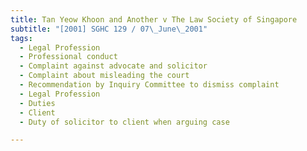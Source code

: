 ```yaml
---
title: Tan Yeow Khoon and Another v The Law Society of Singapore
subtitle: "[2001] SGHC 129 / 07\_June\_2001"
tags:
  - Legal Profession
  - Professional conduct
  - Complaint against advocate and solicitor
  - Complaint about misleading the court
  - Recommendation by Inquiry Committee to dismiss complaint
  - Legal Profession
  - Duties
  - Client
  - Duty of solicitor to client when arguing case

---
```


